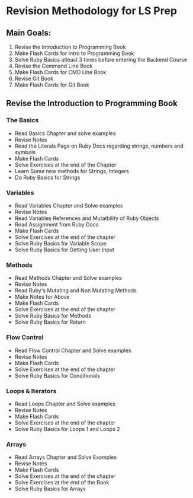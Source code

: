# Revision Methodology for LS Prep

## Main Goals:

1. Revise the Introduction to Programming Book
2. Make Flash Cards for Intro to Programming Book
3. Solve Ruby Basics atleast 3 times before entering the Backend Course
4. Revise the Command Line Book
5. Make Flash Cards for CMD Line Book
6. Revise Git Book
7. Make Flash Cards for Git Book

## Revise the Introduction to Programming Book

### The Basics

- Read Basics Chapter and solve examples
- Revise Notes
- Read the Literals Page on Ruby Docs regarding strings, numbers and symbols
- Make Flash Cards
- Solve Exercises at the end of the Chapter
- Learn Some new methods for Strings, Integers
- Do Ruby Basics for Strings


### Variables

- Read Variables Chapter and Solve examples
- Revise Notes
- Read Variables References and Mutatbility of Ruby Objects
- Read Assignment from Ruby Docs
- Make Flash Cards
- Solve Exercises at the end of the chapter
- Solve Ruby Basics for Variable Scope
- Solve Ruby Basics for Getting User Input

### Methods

- Read Methods Chapter and Solve examples
- Revise Notes
- Read Ruby's Mutating and Non Mutating Methods
- Make Notes for Above
- Make Flash Cards
- Solve Exercises at the end of the chapter
- Solve Ruby Basics for Methods
- Solve Ruby Basics for Return

### Flow Control

- Read Flow Control Chapter and Solve examples
- Revise Notes
- Make Flash Cards
- Solve Exercises at the end of the chapter
- Solve Ruby Basics for Conditionals

### Loops & Iterators

- Read Loops Chapter and Solve examples
- Revise Notes
- Make Flash Cards
- Solve Exercises at the end of the chapter
- Solve Ruby Basics for Loops 1 and Loops 2

### Arrays

- Read Arrays Chapter and Solve Examples
- Revise Notes
- Make Flash Cards
- Solve Exercises at the end of the chapter
- Solve Exercises at the end of the Book
- Solve Ruby Basics for Arrays
